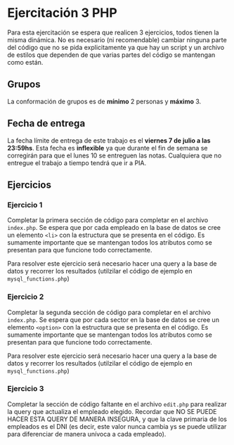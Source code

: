 # Ejercitación 3 PHP

Para esta ejercitación se espera que realicen 3 ejercicios, todos tienen la misma dinámica.
No es necesario (ni recomendable) cambiar ninguna parte del código que no se pida explicitamente ya que hay un script y un archivo de estilos que dependen de que varias partes del código se mantengan como están.

## Grupos

La conformación de grupos es de **mínimo** 2 personas y **máximo** 3.

## Fecha de entrega

La fecha límite de entrega de este trabajo es el **viernes 7 de julio a las 23:59hs**. Esta fecha es **inflexible** ya que durante el fin de semana se corregirán para que el lunes 10 se entreguen las notas. Cualquiera que no entregue el trabajo a tiempo tendrá que ir a PIA.

## Ejercicios

### Ejercicio 1

Completar la primera sección de código para completar en el archivo `index.php`. Se espera que por cada empleado en la base de datos se cree un elemento `<li>` con la estructura que se presenta en el código. Es sumamente importante que se mantengan todos los atributos como se presentan para que funcione todo correctamente.

Para resolver este ejercicio será necesario hacer una query a la base de datos y recorrer los resultados (utilzilar el código de ejemplo en `mysql_functions.php`)

### Ejercicio 2

Completar la segunda sección de código para completar en el archivo `index.php`. Se espera que por cada sector en la base de datos se cree un elemento `<option>` con la estructura que se presenta en el código. Es sumamente importante que se mantengan todos los atributos como se presentan para que funcione todo correctamente.

Para resolver este ejercicio será necesario hacer una query a la base de datos y recorrer los resultados (utilzilar el código de ejemplo en `mysql_functions.php`)

### Ejercicio 3

Completar la sección de código faltante en el archivo `edit.php` para realizar la query que actualiza el empleado elegido. Recordar que NO SE PUEDE HACER ESTA QUERY DE MANERA INSEGURA, y que la clave primaria de los empleados es el DNI (es decir, este valor nunca cambia ys se puede utilizar para diferenciar de manera unívoca a cada empleado).

